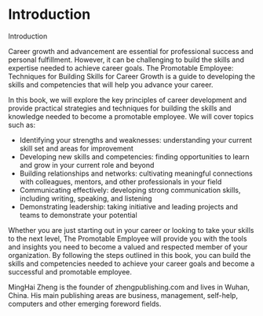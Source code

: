 # Introduction

Introduction

Career growth and advancement are essential for professional success and personal fulfillment. However, it can be challenging to build the skills and expertise needed to achieve career goals. The Promotable Employee: Techniques for Building Skills for Career Growth is a guide to developing the skills and competencies that will help you advance your career.

In this book, we will explore the key principles of career development and provide practical strategies and techniques for building the skills and knowledge needed to become a promotable employee. We will cover topics such as:

* Identifying your strengths and weaknesses: understanding your current skill set and areas for improvement
* Developing new skills and competencies: finding opportunities to learn and grow in your current role and beyond
* Building relationships and networks: cultivating meaningful connections with colleagues, mentors, and other professionals in your field
* Communicating effectively: developing strong communication skills, including writing, speaking, and listening
* Demonstrating leadership: taking initiative and leading projects and teams to demonstrate your potential

Whether you are just starting out in your career or looking to take your skills to the next level, The Promotable Employee will provide you with the tools and insights you need to become a valued and respected member of your organization. By following the steps outlined in this book, you can build the skills and competencies needed to achieve your career goals and become a successful and promotable employee.


MingHai Zheng is the founder of zhengpublishing.com and lives in Wuhan, China. His main publishing areas are business, management, self-help, computers and other emerging foreword fields.
